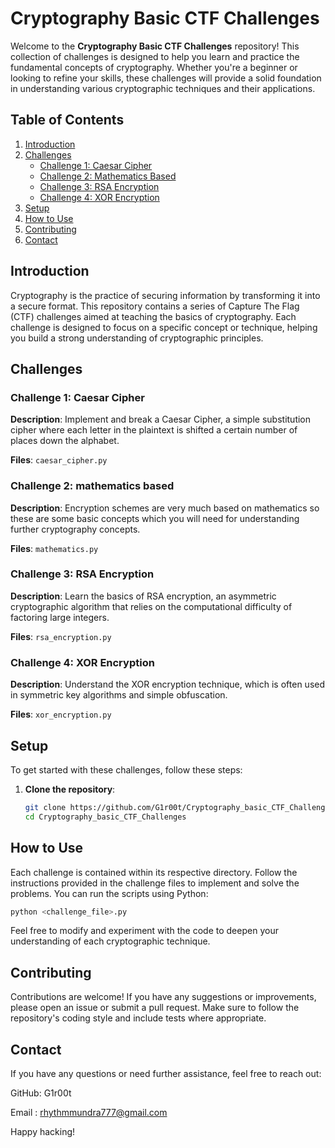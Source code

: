 # Cryptography Basic CTF Challenges

Welcome to the **Cryptography Basic CTF Challenges** repository! This collection of challenges is designed to help you learn and practice the fundamental concepts of cryptography. Whether you're a beginner or looking to refine your skills, these challenges will provide a solid foundation in understanding various cryptographic techniques and their applications.

## Table of Contents

1. [Introduction](#introduction)
2. [Challenges](#challenges)
    - [Challenge 1: Caesar Cipher](#challenge-1-caesar-cipher)
    - [Challenge 2: Mathematics Based](#challenge-2-mathematics-based)
    - [Challenge 3: RSA Encryption](#challenge-3-rsa-encryption)
    - [Challenge 4: XOR Encryption](#challenge-4-xor-encryption)
3. [Setup](#setup)
4. [How to Use](#how-to-use)
5. [Contributing](#contributing)
6. [Contact](#contact)

## Introduction

Cryptography is the practice of securing information by transforming it into a secure format. This repository contains a series of Capture The Flag (CTF) challenges aimed at teaching the basics of cryptography. Each challenge is designed to focus on a specific concept or technique, helping you build a strong understanding of cryptographic principles.

## Challenges

### Challenge 1: Caesar Cipher

**Description**: Implement and break a Caesar Cipher, a simple substitution cipher where each letter in the plaintext is shifted a certain number of places down the alphabet.

**Files**: `caesar_cipher.py`

### Challenge 2: mathematics based

**Description**: Encryption schemes are very much based on mathematics so these are some basic concepts which you will need for understanding further cryptography concepts. 

**Files**: `mathematics.py`

### Challenge 3: RSA Encryption

**Description**: Learn the basics of RSA encryption, an asymmetric cryptographic algorithm that relies on the computational difficulty of factoring large integers.

**Files**: `rsa_encryption.py`

### Challenge 4: XOR Encryption

**Description**: Understand the XOR encryption technique, which is often used in symmetric key algorithms and simple obfuscation.

**Files**: `xor_encryption.py`

## Setup

To get started with these challenges, follow these steps:

1. **Clone the repository**:
    ```bash
    git clone https://github.com/G1r00t/Cryptography_basic_CTF_Challenges.git
    cd Cryptography_basic_CTF_Challenges
    ```


## How to Use

Each challenge is contained within its respective directory. Follow the instructions provided in the challenge files to implement and solve the problems. You can run the scripts using Python:

```bash
python <challenge_file>.py
```
Feel free to modify and experiment with the code to deepen your understanding of each cryptographic technique.

## Contributing
Contributions are welcome! If you have any suggestions or improvements, please open an issue or submit a pull request. Make sure to follow the repository's coding style and include tests where appropriate.

## Contact
If you have any questions or need further assistance, feel free to reach out:

GitHub: G1r00t

Email : rhythmmundra777@gmail.com

Happy hacking!
